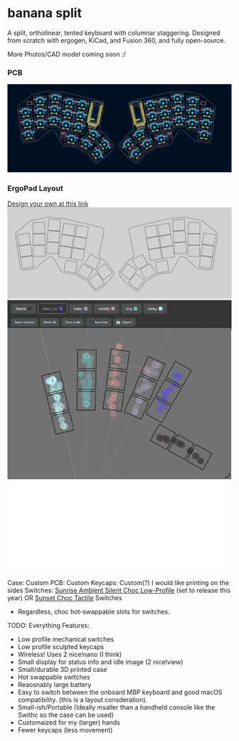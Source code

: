 # banana split
A split, ortholinear, tented keyboard with columnar staggering. Designed from scratch with ergogen, KiCad, and Fusion 360, and fully open-source. 

More Photos/CAD model coming soon :/

### PCB
![PCB](img/pcb.png)
### ErgoPad Layout
[Design your own at this link](https://pashutk.com/ergopad/)
![Ergopad w/ Outline](img/outline.png)
![Ergopad Layout](img/ergopad.png)

Case: Custom
PCB: Custom
Keycaps: Custom(?) I would like printing on the sides
Switches: [Sunrise Ambient Silent Choc Low-Profile](https://lowprokb.ca/products/ambients-silent-choc-switches?variant=44873446391972) (set to release this year) OR [Sunset Choc Tactile](https://lowprokb.ca/products/sunset-tactile-choc-switches) Switches
 - Regardless, choc hot-swappable slots for switches. 

TODO: Everything
Features: 
 - Low profile mechanical switches
 - Low profile sculpted keycaps
 - Wireless! Uses 2 nice!nano (I think)
 - Small display for status info and idle image (2 nice!view)
 - Small/durable 3D printed case
 - Hot swappable switches
 - Reaosnably large battery
 - Easy to switch between the onboard MBP keyboard and good macOS compatibility. (this is a layout consderation). 
 - Small-ish/Portable (Ideally msaller than a handheld console like the Swithc so the case can be used)
 - Customaized for my (larger) hands
 - Fewer keycaps (less movement)
